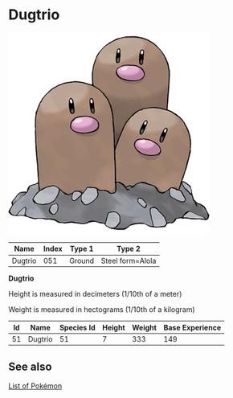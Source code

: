 # Dugtrio


![Dugtrio](images/051.png)

| **Name** | **Index** | **Type 1** | **Type 2** |
|----|----|----|----|
| Dugtrio | 051 | Ground | Steel form=Alola  |

**Dugtrio** 


Height is measured in decimeters (1/10th of a meter)

Weight is measured in hectograms (1/10th of a kilogram)

| **Id** | **Name** | **Species Id** | **Height** | **Weight** | **Base Experience** |
|--------|----------|----------------|------------|------------|---------------------|
| 51 | Dugtrio | 51 | 7 | 333 | 149 |


## See also

[List of Pokémon](../pokemon.md)
